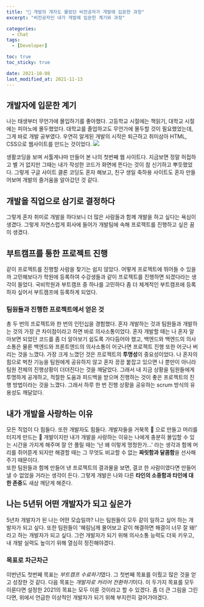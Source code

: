 ```yaml
---
title: "💬 개발의 개자도 몰랐던 비전공자가 개발에 입문한 과정"
excerpt: "비전공자인 내가 개발에 입문한 계기와 과정"

categories:
  - Chat
tags:
  - [Developer]

toc: true
toc_sticky: true

date: 2021-10-08
last_modified_at: 2021-11-13
---
```


## 개발자에 입문한 계기

나는 태생부터 무언가에 몰입하기를 좋아했다. 고등학교 시절에는 책읽기, 대학교 시절에는 피아노에 몰두했었다. 대학교를 졸업하고도 무언가에 몰두할 것이 필요했었는데, 그게 바로 개발 공부였다. 우연히 알게된 개발의 시작은 퇴근하고 취미삼아 HTML, CSS으로 웹사이트를 만드는 것이었다.
![](https://images.velog.io/images/rimi0108/post/40662765-ffe1-4b0e-bd20-2961b7de00be/%E1%84%89%E1%85%B3%E1%84%8F%E1%85%B3%E1%84%85%E1%85%B5%E1%86%AB%E1%84%89%E1%85%A3%E1%86%BA%202021-10-08%20%E1%84%8B%E1%85%A9%E1%84%92%E1%85%AE%203.32.01.png)

생활코딩을 보며 서툴게나마 만들어 본 나의 첫번째 웹 사이트다. 지금보면 정말 허접하고 별 거 없지만 그때는 내가 작성한 코드가 화면에 뜬다는 것이 참 신기하고 뿌듯했었다. 그렇게 구글 사이트 클론 코딩도 혼자 해보고, 친구 생일 축하용 사이트도 혼자 만들어보며 개발의 즐거움을 알아갔던 것 같다.

## 개발을 직업으로 삼기로 결정하다

그렇게 혼자 취미로 개발을 하다보니 더 많은 사람들과 함께 개발을 하고 싶다는 욕심이 생겼다. 그렇게 자연스럽게 회사에 들어가 개발팀에 속해 프로젝트를 진행하고 싶은 꿈이 생겼다.

## 부트캠프를 통한 프로젝트 진행

같이 프로젝트를 진행할 사람을 찾기는 쉽지 않았다. 어떻게 프로젝트에 뛰어들 수 있을까 고민해보다가 학원에 등록하여 수강생들과 같이 프로젝트를 진행하면 되겠다라는 생각이 들었다. 국비학원과 부트캠프 중 하나를 고민하다 좀 더 체계적인 부트캠프에 등록하자 싶어서 부트캠프에 등록하게 되었다.

### 팀원들과 진행한 프로젝트에서 얻은 것

총 두 번의 프로젝트와 한 번의 인턴십을 경험했다. 혼자 개발하는 것과 팀원들과 개발하는 것의 가장 큰 차이점이라고 하면 바로 의사소통이었다. 혼자 개발할 때는 나 혼자 알아보면 되었던 코드를 좀 더 알아보기 쉽도록 가다듬어야 했고, 백엔드와 백엔드의 의사소통은 물론 백엔드와 프론트엔드의 의사소통이 어긋나면 프로젝트 진행 또한 어긋나 버리는 것을 느꼈다.
가장 크게 느꼈던 것은 프로젝트의 **투명성**의 중요성이었다. 나 혼자의 힘으로 벅찬 기능을 팀원에게 공유하지 않고 혼자 끙끙 붙잡고 있으면 나 뿐만이 아니라 팀원 전체의 진행상황이 더뎌진다는 것을 깨달았다. 그래서 내 지금 상황을 팀원들에게 투명하게 공개하고, 적절한 도움과 피드백을 받으며 진행하는 것이 좋은 프로젝트의 진행 방법이라는 것을 느꼈다. 그래서 하루 한 번 진행 상황을 공유하는 scrum 방식의 유용성도 깨달았다.

## 내가 개발을 사랑하는 이유

모든 직업이 다 힘들다. 또한 개발자도 힘들다. 개발자들을 거북목 🐢 으로 만들고 머리를 터지게 만드는 🤯 개발이지만 내가 개발을 사랑하는 이유는 나에게 충분히 몰입할 수 있는 시간을 가지게 해주며 잘 안 풀릴 때는 '난 왜 이렇게 멍청한가...' 라는 생각과 함께 머리를 쥐어뜯게 되지만 해결할 때는 그 무엇도 비교할 수 없는 **짜릿함과 달콤함**을 선사해주기 때문이다.  
또한 팀원들과 함께 만들어 낸 프로젝트의 결과물을 보면, 결코 한 사람이였다면 만들어낼 수 없었을 거라는 생각이 든다. 그렇게 개발은 나와 다른 **타인의 소중함과 타인에 대한 존중**도 새삼 깨닫게 해준다.

## 나는 5년뒤 어떤 개발자가 되고 싶은가

5년차 개발자가 된 나는 어떤 모습일까? 나는 팀원들이 모두 같이 일하고 싶어 하는 개발자가 되고 싶다. 또한 팀원들이 '혜림님께 물어보고 같이 해결하면 해결이 너무 잘 돼!' 라고 하는 개발자가 되고 싶다. 그런 개발자가 되기 위해 의사소통 능력도 더욱 키우고, 내 개발 실력도 높이기 위해 열심히 정진해야겠다.

### 목표로 차근차근

이번년도 첫번째 목표는 *부트캠프 수료하기*였다. 그 첫번째 목표를 이뤘고 많은 것을 얻고 성장한 것 같다. 다음 목표는 *개발자로 커리어 전환하기*이다. 이 두가지 목표를 모두 이룬다면 설정한 2021의 목표는 모두 이룬 것이라고 할 수 있겠다. 좀 더 큰 그림을 그린다면, 위에서 언급한 이상적인 개발자가 되기 위해 부지런히 걸어가야겠다.
